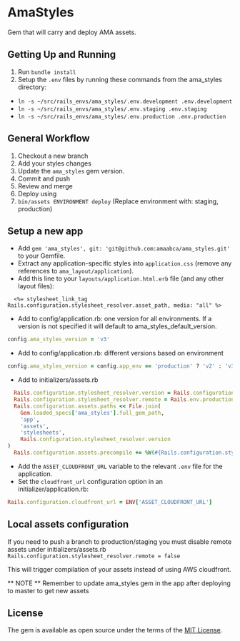 # AmaStyles
Gem that will carry and deploy AMA assets.

## Getting Up and Running

1. Run `bundle install`
2. Setup the `.env` files by running these commands from the ama_styles directory:
  * `ln -s ~/src/rails_envs/ama_styles/.env.development .env.development`
  * `ln -s ~/src/rails_envs/ama_styles/.env.staging .env.staging`
  * `ln -s ~/src/rails_envs/ama_styles/.env.production .env.production`

## General Workflow

1. Checkout a new branch
2. Add your styles changes
3. Update the `ama_styles` gem version.
4. Commit and push
5. Review and merge
6. Deploy using
  1. `bin/assets ENVIRONMENT deploy` (Replace environment with: staging, production)

## Setup a new app

* Add `gem 'ama_styles', git: 'git@github.com:amaabca/ama_styles.git'` to your Gemfile.
* Extract any application-specific styles into `application.css` (remove any references to `ama_layout/application`).
* Add this line to your `layouts/application.html.erb` file (and any other layout files):

```erb
  <%= stylesheet_link_tag Rails.configuration.stylesheet_resolver.asset_path, media: "all" %>
```

* Add to config/application.rb: one version for all environments. If a version is
  not specified it will default to ama_styles_default_version.

```ruby
config.ama_styles_version = 'v3'
```

* Add to config/application.rb: different versions based on environment

```ruby
config.ama_styles_version = config.app_env == 'production' ? 'v2' : 'v3'
```

* Add to initializers/assets.rb

```ruby
  Rails.configuration.stylesheet_resolver.version = Rails.configuration.ama_styles_version # optional
  Rails.configuration.stylesheet_resolver.remote = Rails.env.production?
  Rails.configuration.assets.paths << File.join(
    Gem.loaded_specs['ama_styles'].full_gem_path,
    'app',
    'assets',
    'stylesheets',
    Rails.configuration.stylesheet_resolver.version
)
  Rails.configuration.assets.precompile += %W(#{Rails.configuration.stylesheet_resolver.version}/shared.css)
```
* Add the `ASSET_CLOUDFRONT_URL` variable to the relevant `.env` file for the application.
* Set the `cloudfront_url` configuration option in an initializer/application.rb:

```ruby
Rails.configuration.cloudfront_url = ENV['ASSET_CLOUDFRONT_URL']
```

## Local assets configuration
If you need to push a branch to production/staging you must disable remote assets under
initializers/assets.rb `Rails.configuration.stylesheet_resolver.remote = false`

This will trigger compilation of your assets instead of using AWS cloudfront.

** NOTE ** Remember to update ama_styles gem in the app after deploying to master to get new assets

## License
The gem is available as open source under the terms of the [MIT License](http://opensource.org/licenses/MIT).
